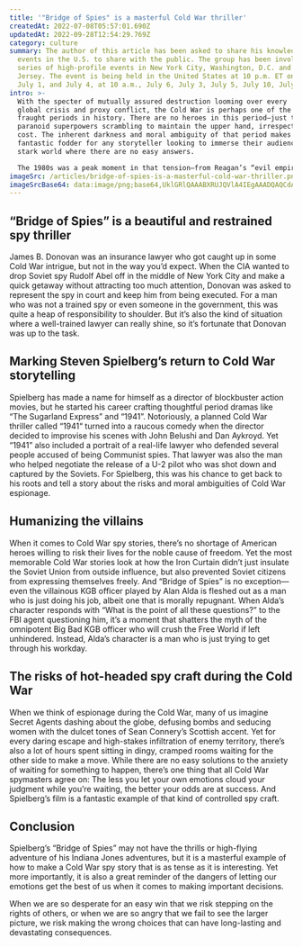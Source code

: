 ```yaml
---
title: '"Bridge of Spies" is a masterful Cold War thriller'
createdAt: 2022-07-08T05:57:01.690Z
updatedAt: 2022-09-28T12:54:29.769Z
category: culture
summary: The author of this article has been asked to share his knowledge of the
  events in the U.S. to share with the public. The group has been involved in a
  series of high-profile events in New York City, Washington, D.C. and New
  Jersey. The event is being held in the United States at 10 p.m. ET on Monday,
  July 1, and July 4, at 10 a.m., July 6, July 3, July 5, July 10, July 6.
intro: >-
  With the specter of mutually assured destruction looming over every
  global crisis and proxy conflict, the Cold War is perhaps one of the most
  fraught periods in history. There are no heroes in this period—just two
  paranoid superpowers scrambling to maintain the upper hand, irrespective of
  cost. The inherent darkness and moral ambiguity of that period makes for
  fantastic fodder for any storyteller looking to immerse their audience in a
  stark world where there are no easy answers.

  The 1980s was a peak moment in that tension—from Reagan’s “evil empire” speech and constant saber-rattling, to the U.S.-backed Contra War against Communist rebels in Nicaragua and an escalation of tensions between NATO and the USSR all around the globe. In brief: It was not a good time to be alive if you believed in world peace. Thankfully, Hollywood had spies as intrepid as Tom Hanks ready to leap into action against those dastardly Soviet Commies whenever they needed someone captured or rescued from behind enemy lines.
imageSrc: /articles/bridge-of-spies-is-a-masterful-cold-war-thriller.png
imageSrcBase64: data:image/png;base64,UklGRlQAAABXRUJQVlA4IEgAAADQAQCdASoKAAoAAUAmJaQAAudl7bkwAAD+/h4WyD1cT+DDco0NhRm+rj7UlsBK6n2CHu4UCXta+Ikn++1xfXsYAPMwYb0IAAA=
---
```


## “Bridge of Spies” is a beautiful and restrained spy thriller

James B. Donovan was an insurance lawyer who got caught up in some Cold War intrigue, but not in the way you’d expect. When the CIA wanted to drop Soviet spy Rudolf Abel off in the middle of New York City and make a quick getaway without attracting too much attention, Donovan was asked to represent the spy in court and keep him from being executed.
For a man who was not a trained spy or even someone in the government, this was quite a heap of responsibility to shoulder. But it’s also the kind of situation where a well-trained lawyer can really shine, so it’s fortunate that Donovan was up to the task.

## Marking Steven Spielberg’s return to Cold War storytelling

Spielberg has made a name for himself as a director of blockbuster action movies, but he started his career crafting thoughtful period dramas like “The Sugarland Express” and “1941”. Notoriously, a planned Cold War thriller called “1941“ turned into a raucous comedy when the director decided to improvise his scenes with John Belushi and Dan Aykroyd.
Yet “1941” also included a portrait of a real-life lawyer who defended several people accused of being Communist spies. That lawyer was also the man who helped negotiate the release of a U-2 pilot who was shot down and captured by the Soviets.
For Spielberg, this was his chance to get back to his roots and tell a story about the risks and moral ambiguities of Cold War espionage.

## Humanizing the villains

When it comes to Cold War spy stories, there’s no shortage of American heroes willing to risk their lives for the noble cause of freedom. Yet the most memorable Cold War stories look at how the Iron Curtain didn’t just insulate the Soviet Union from outside influence, but also prevented Soviet citizens from expressing themselves freely.
And “Bridge of Spies” is no exception—even the villainous KGB officer played by Alan Alda is fleshed out as a man who is just doing his job, albeit one that is morally repugnant.
When Alda’s character responds with “What is the point of all these questions?” to the FBI agent questioning him, it’s a moment that shatters the myth of the omnipotent Big Bad KGB officer who will crush the Free World if left unhindered. Instead, Alda’s character is a man who is just trying to get through his workday.

## The risks of hot-headed spy craft during the Cold War

When we think of espionage during the Cold War, many of us imagine Secret Agents dashing about the globe, defusing bombs and seducing women with the dulcet tones of Sean Connery’s Scottish accent. Yet for every daring escape and high-stakes infiltration of enemy territory, there’s also a lot of hours spent sitting in dingy, cramped rooms waiting for the other side to make a move.
While there are no easy solutions to the anxiety of waiting for something to happen, there’s one thing that all Cold War spymasters agree on: The less you let your own emotions cloud your judgment while you’re waiting, the better your odds are at success. And Spielberg’s film is a fantastic example of that kind of controlled spy craft.

## Conclusion

Spielberg’s “Bridge of Spies” may not have the thrills or high-flying adventure of his Indiana Jones adventures, but it is a masterful example of how to make a Cold War spy story that is as tense as it is interesting. Yet more importantly, it is also a great reminder of the dangers of letting our emotions get the best of us when it comes to making important decisions.

When we are so desperate for an easy win that we risk stepping on the rights of others, or when we are so angry that we fail to see the larger picture, we risk making the wrong choices that can have long-lasting and devastating consequences.
